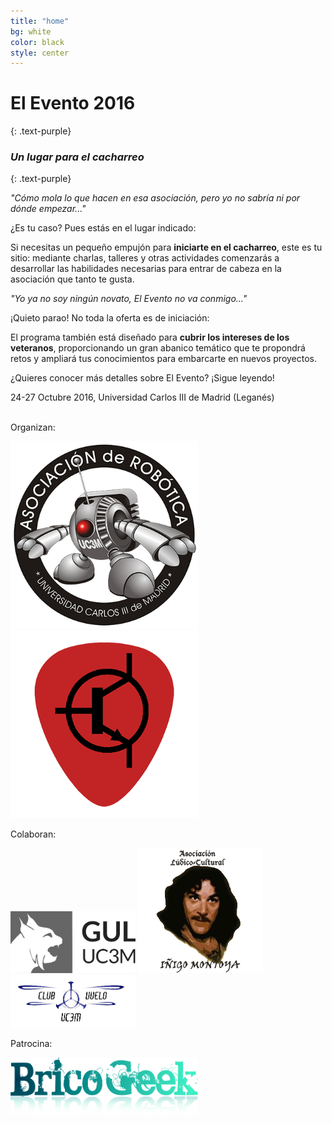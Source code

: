 ```yaml
---
title: "home"
bg: white
color: black
style: center
---
```


# El Evento 2016
{: .text-purple}

### *Un lugar para el cacharreo*
{: .text-purple}

_"Cómo mola lo que hacen en esa asociación, pero yo no sabría ni por dónde empezar..."_

¿Es tu caso? Pues estás en el lugar indicado: 

Si necesitas un pequeño empujón para **iniciarte en el cacharreo**, este es tu sitio: mediante charlas, talleres y otras actividades comenzarás a desarrollar las habilidades necesarias para entrar de cabeza en la asociación que tanto te gusta.

_"Yo ya no soy ningún novato, El Evento no va conmigo..."_

¡Quieto parao! No toda la oferta es de iniciación: 

El programa también está diseñado para **cubrir los intereses de los veteranos**, proporcionando un gran abanico temático que te propondrá retos y ampliará tus conocimientos para embarcarte en nuevos proyectos.

¿Quieres conocer más detalles sobre El Evento? ¡Sigue leyendo!


24-27 Octubre 2016, Universidad Carlos III de Madrid (Leganés)

<br>
Organizan:

<a href="http://asrob.uc3m.es"><img src="img/logo_400x400.png" alt="logo asrob" width="300"></a>
<a href="http://uc3music.github.io/"><img src="img/pick.png" alt="logo uc3music" width="300"></a>

Colaboran:

<a href="http://gul.es/"><img src="img/logo_horizontal_gray_w.png" alt="logo gul" width="200"></a>
<a href="https://twitter.com/UC3Montoya"><img src="img/montoya_400x400.png" alt="logo montoya" width="200"></a>
<a href="https://twitter.com/clubvuelouc3m"><img src="img/club_de_vuelo.png" alt="logo club de vuelo" width="200"></a>

Patrocina:

<a href="http://tienda.bricogeek.com/"><img src="img/bricogeek-220.png" alt="logo bricogeek" width="300"></a>
